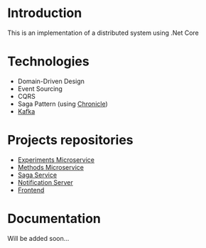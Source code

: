 # Introduction
This is an implementation of a distributed system using .Net Core

# Technologies
* Domain-Driven Design
* Event Sourcing
* CQRS
* Saga Pattern (using [Chronicle](https://github.com/snatch-dev/Chronicle))
* [Kafka](https://kafka.apache.org/)

# Projects repositories
* [Experiments Microservice](https://github.com/Marc19/testplanning-poc-experiments)
* [Methods Microservice](https://github.com/Marc19/testplanning-poc-methods)
* [Saga Service](https://github.com/Marc19/testplanning-poc-saga)
* [Notification Server](https://github.com/Marc19/testplanning-poc-notifications)
* [Frontend](https://github.com/Marc19/testplanning-poc-ui)

# Documentation
Will be added soon...